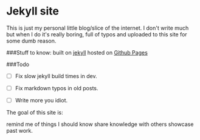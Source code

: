 Jekyll site
===========

This is just my personal little blog/slice of the internet. I don't write much but when I do it's really boring, full of typos and uploaded to this site for some dumb reason.

###Stuff to know:
built on [jekyll](http://jekyllrb.com/)
hosted on [Github Pages](https://pages.github.com/)


###Todo
- [ ] Fix slow jekyll build times in dev.
- [ ] Fix markdown typos in old posts.
- [ ] Write more you idiot.


The goal of this site is:

remind me of things I should know
share knowledge with others
showcase past work.

